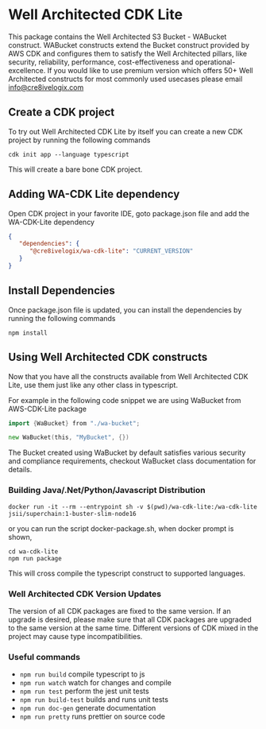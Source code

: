# Well Architected CDK Lite

This package contains the Well Architected S3 Bucket - WABucket construct.
WABucket constructs extend the Bucket construct provided by AWS CDK and
configures them to satisfy the Well Architected pillars, like
security, reliability, performance, cost-effectiveness and operational-excellence.
If you would like to use premium version which offers 50+ Well Architected constructs
for most commonly used usecases please email info@cre8ivelogix.com

## Create a CDK project

To try out Well Architected CDK Lite by itself you can create a new CDK project by running the following commands

```shell
cdk init app --language typescript
```

This will create a bare bone CDK project.

## Adding WA-CDK Lite dependency

Open CDK project in your favorite IDE, goto package.json file and add the WA-CDK-Lite dependency

```json
{
   "dependencies": {
      "@cre8ivelogix/wa-cdk-lite": "CURRENT_VERSION"
   }
}
```

## Install Dependencies

Once package.json file is updated, you can install the dependencies by running the following commands

```shell
npm install
```

## Using Well Architected CDK constructs

Now that you have all the constructs available from Well Architected CDK Lite,
use them just like any other class in typescript.

For example in the following code snippet we are using WaBucket from AWS-CDK-Lite package

```go
import {WaBucket} from "./wa-bucket";

new WaBucket(this, "MyBucket", {})
```

The Bucket created using WaBucket by default satisfies various security and compliance requirements,
checkout WaBucket class documentation for details.

### Building Java/.Net/Python/Javascript Distribution

```shell
docker run -it --rm --entrypoint sh -v $(pwd)/wa-cdk-lite:/wa-cdk-lite jsii/superchain:1-buster-slim-node16
```

or you can run the script docker-package.sh, when docker prompt is shown,

```shell
cd wa-cdk-lite
npm run package
```

This will cross compile the typescript construct to supported languages.

### Well Architected CDK Version Updates

The version of all CDK packages are fixed to the same version. If an
upgrade is desired, please make sure that all CDK packages are upgraded
to the same version at the same time. Different versions of CDK mixed
in the project may cause type incompatibilities.

### Useful commands

* `npm run build` compile typescript to js
* `npm run watch` watch for changes and compile
* `npm run test` perform the jest unit tests
* `npm run build-test` builds and runs unit tests
* `npm run doc-gen` generate documentation
* `npm run pretty` runs prettier on source code
